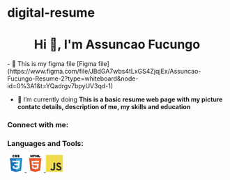 # digital-resume
<h1 align="center">Hi 👋, I'm Assuncao Fucungo</h1>
- 🔭 This is my figma file [Figma file](https://www.figma.com/file/JBdGA7wbs4tLxGS4ZjqjEx/Assuncao-Fucungo-Resume-2?type=whiteboard&node-id=0%3A1&t=YQadrgv7bpyUV3qd-1)

- 🌱 I’m currently doing **This is a basic resume web page with my picture contatc details, description of me, my skills and education**

<h3 align="left">Connect with me:</h3>
<p align="left">
</p>

<h3 align="left">Languages and Tools:</h3>
<p align="left"> <a href="https://www.w3schools.com/css/" target="_blank" rel="noreferrer"> <img src="https://raw.githubusercontent.com/devicons/devicon/master/icons/css3/css3-original-wordmark.svg" alt="css3" width="40" height="40"/> </a> <a href="https://www.w3.org/html/" target="_blank" rel="noreferrer"> <img src="https://raw.githubusercontent.com/devicons/devicon/master/icons/html5/html5-original-wordmark.svg" alt="html5" width="40" height="40"/> </a> <a href="https://developer.mozilla.org/en-US/docs/Web/JavaScript" target="_blank" rel="noreferrer"> <img src="https://raw.githubusercontent.com/devicons/devicon/master/icons/javascript/javascript-original.svg" alt="javascript" width="40" height="40"/> </a> </p>

